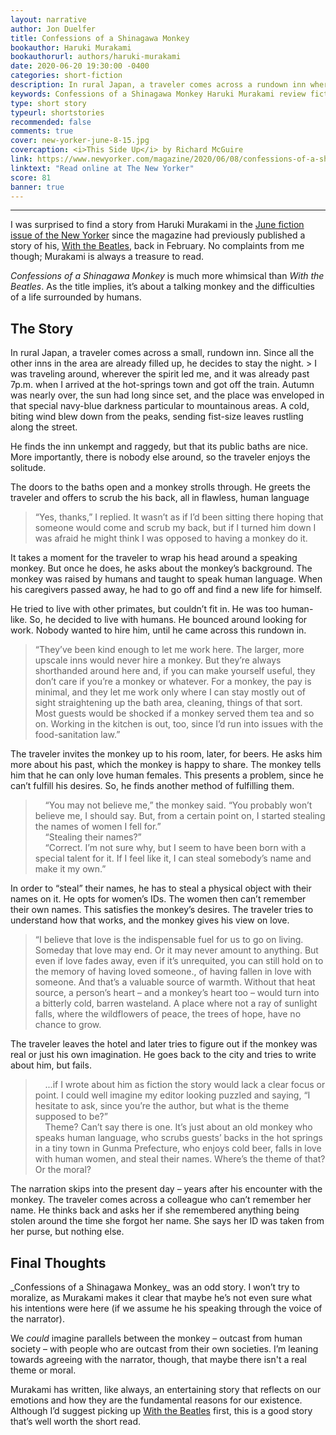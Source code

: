 ```yaml
---
layout: narrative
author: Jon Duelfer
title: Confessions of a Shinagawa Monkey
bookauthor: Haruki Murakami
bookauthorurl: authors/haruki-murakami
date: 2020-06-20 19:30:00 -0400
categories: short-fiction
description: In rural Japan, a traveler comes across a rundown inn where a talking monkey works. The traveler is curious about his life, and the monkey confesses he only loves human females. To satisfy his hopeless desires, the monkey steals women's names.
keywords: Confessions of a Shinagawa Monkey Haruki Murakami review fiction short story the new yorker
type: short story
typeurl: shortstories
recommended: false
comments: true
cover: new-yorker-june-8-15.jpg
covercaption: <i>This Side Up</i> by Richard McGuire
link: https://www.newyorker.com/magazine/2020/06/08/confessions-of-a-shinagawa-monkey
linktext: "Read online at The New Yorker"
score: 81
banner: true
---
```

<hr/>

I was surprised to find a story from Haruki Murakami in the [June fiction issue of the New Yorker](https://www.newyorker.com/magazine/2020/06/08) since the magazine had previously published a story of his, [With the Beatles](/texts/2020-03-01-with-the-beatles/), back in February. No complaints from me   though; Murakami is always a treasure to read.

_Confessions of a Shinagawa Monkey_ is much more whimsical than _With the Beatles_. As the title implies, it’s about a talking monkey and the difficulties of a life surrounded by humans.

<h2><strong>The Story</strong></h2>
In rural Japan, a traveler comes across a small, rundown inn. Since all the other inns in the area are already filled up, he decides to stay the night.
> I was traveling around, wherever the spirit led me, and it was already past 7p.m. when I arrived at the hot-springs town and got off the train. Autumn was nearly over, the sun had long since set, and the place was enveloped in that special navy-blue darkness particular to mountainous areas. A cold, biting wind blew down from the peaks, sending fist-size leaves rustling along the street.

He finds the inn unkempt and raggedy, but that its public baths are nice. More importantly, there is nobody else around, so the traveler enjoys the solitude.

The doors to the baths open and a monkey strolls through. He greets the traveler and offers to scrub the his back, all in flawless, human language
> “Yes, thanks,” I replied. It wasn’t as if I’d been sitting there hoping that someone would come and scrub my back, but if I turned him down I was afraid he might think I was opposed to having a monkey do it.

It takes a moment for the traveler to wrap his head around a speaking monkey. But once he does, he asks about the monkey’s background. The monkey was raised by humans and taught to speak human language. When his caregivers passed away, he had to go off and find a new life for himself.

He tried to live with other primates, but couldn’t fit in. He was too human-like. So, he decided to live with humans. He bounced around looking for work. Nobody wanted to hire him, until he came across this rundown in.
> “They’ve been kind enough to let me work here. The larger, more upscale inns would never hire a monkey. But they’re always shorthanded around here and, if you can make yourself useful, they don’t care if you’re a monkey or whatever. For a monkey, the pay is minimal, and they let me work only where I can stay mostly out of sight straightening up the bath area, cleaning, things of that sort. Most guests would be shocked if a monkey served them tea and so on. Working in the kitchen is out, too, since I’d run into issues with the food-sanitation law.”

The traveler invites the monkey up to his room, later, for beers. He asks him more about his past, which the monkey is happy to share. The monkey tells him that he can only love human females. This presents a problem, since he can’t fulfill his desires. So, he finds another method of fulfilling them.
> &nbsp;&nbsp;&nbsp;&nbsp;“You may not believe me,” the monkey said. “You probably won’t believe me, I should say. But, from a certain point on, I started stealing the names of women I fell for.”<br/>
&nbsp;&nbsp;&nbsp;&nbsp;“Stealing their names?”<br/>
&nbsp;&nbsp;&nbsp;&nbsp;“Correct. I’m not sure why, but I seem to have been born with a special talent for it. If I feel like it, I can steal somebody’s name and make it my own.”

In order to “steal” their names, he has to steal a physical object with their names on it. He opts for women’s IDs. The women then can’t remember their own names. This satisfies the monkey’s desires. The traveler tries to understand how that works, and the monkey gives his view on love.
> “I believe that love is the indispensable fuel for us to go on living. Someday that love may end. Or it may never amount to anything. But even if love fades away, even if it’s unrequited, you can still hold on to the memory of having loved someone., of having fallen in love with someone. And that’s a valuable source of warmth. Without that heat source, a person’s heart – and a monkey’s heart too – would turn into a bitterly cold, barren wasteland. A place where not a ray of sunlight falls, where the wildflowers of peace, the trees of hope, have no chance to grow.

The traveler leaves the hotel and later tries to figure out if the monkey was real or just his own imagination. He goes back to the city and tries to write about him, but fails.
> &nbsp;&nbsp;&nbsp;&nbsp;...if I wrote about him as fiction the story would lack a clear focus or point. I could well imagine my editor looking puzzled and saying, “I hesitate to ask, since you’re the author, but what is the theme supposed to be?”<br/>
&nbsp;&nbsp;&nbsp;&nbsp;Theme? Can’t say there is one. It’s just about an old monkey who speaks human language, who scrubs guests’ backs in the hot springs in a tiny town in Gunma Prefecture, who enjoys cold beer, falls in love with human women, and steal their names. Where’s the theme of that? Or the moral?

The narration skips into the present day – years after his encounter with the monkey. The traveler comes across a colleague who can’t remember her name. He thinks back and asks her if she remembered anything being stolen around the time she forgot her name. She says her ID was taken from her purse, but nothing else.

<h2><strong>Final Thoughts</strong></h2>
_Confessions of a Shinagawa Monkey_ was an odd story. I won’t try to moralize, as Murakami makes it clear that maybe he’s not even sure what his intentions were here (if we assume he his speaking through the voice of the narrator).

We _could_ imagine parallels between the monkey – outcast from human society – with people who are outcast from their own societies. I’m leaning towards agreeing with the narrator, though, that maybe there isn't a real theme or moral.

Murakami has written, like always, an entertaining story that reflects on our emotions and how they are the fundamental reasons for our existence. Although I’d suggest picking up [With the Beatles](/texts/2020-03-01-with-the-beatles/) first, this is a good story that’s well worth the short read.